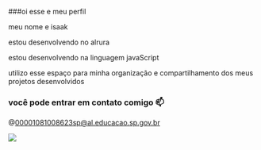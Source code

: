 ###oi esse e meu perfil

meu nome e isaak 

estou desenvolvendo no alrura

estou desenvolvendo na linguagem javaScript

utilizo esse espaço para minha organização e compartilhamento dos meus projetos desenvolvidos 

### você pode entrar em contato comigo 📫

@00001081008623sp@al.educacao.sp.gov.br

![](https://media.tenor.com/0BL_9ocPSJcAAAAi/golden-state-warriors-warriors.gif)
